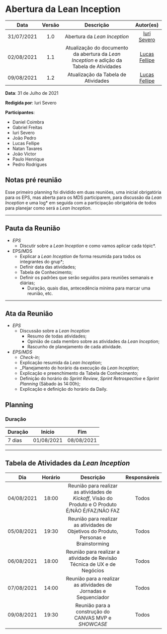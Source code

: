 # Abertura da Lean Inception

|    Data    | Versão |         Descrição         |           Autor(es)           |
| :--------: | :----: | :-----------------------: | :---------------------------: |
| 31/07/2021 |  1.0   | Abertura da *Lean Inception* | [Iuri Severo](https://github.com/iurisevero) |
| 02/08/2021 |  1.1   | Atualização do documento da abertura da *Lean Inception* e adição da Tabela de Atividades | [Lucas Fellipe](https://github.com/lucasfcm9) |
| 09/08/2021 |  1.2   | Atualização da Tabela de Atividades | [Lucas Fellipe](https://github.com/lucasfcm9) |

**Data**: 31 de Julho de 2021

**Redigida por**: Iuri Severo

**Participantes**: 
* Daniel Coimbra
* Gabriel Freitas
* Iuri Severo
* João Pedro
* Lucas Fellipe
* Natan Tavares
* João Victor
* Paulo Henrique
* Pedro Rodrigues

## Notas pré reunião

Esse primeiro planning foi dividido em duas reuniões, uma inicial obrigatória para os EPS, mas aberta para os MDS participarem, para discussão da *Lean Inception* e uma log* em seguida com a participação obrigatória de todos para planejar como será a *Lean Inception*.

---

## Pauta da Reunião

* *EPS*
  * Discutir sobre a *Lean Inception* e como vamos aplicar cada tópic*.
* EPS/MDS
  * Explicar a *Lean Inception* de forma resumida para todos os integrantes do grup*;
  * Definir data das atividades;
  * Tabela de Conhecimento;
  * Definir os padrões que serão seguidos para reuniões semanais e diárias;
    * Duração, quais dias, antecedência mínima para marcar uma reunião, etc.

---

## Ata da Reunião

* *EPS*
  * Discussão sobre a *Lean Inception*
    * Resumo de todas atividades;
    * Opinião de cada membro sobre as atividades da *Lean Inception*;
    * Rascunho de planejamento de cada atividade.
* *EPS/MDS*
  * _Check-in_;
  * Explicação resumida da *Lean Inception*;
  * _Planejamento do horário da execução da *Lean Inception*;
  * Explicação e preenchimento da Tabela de Conhecimento;
  * Definição do horário do *Sprint Review*, *Sprint Retrospective* e *Sprint Planning* (Sábado às 14:00h);
  * Explicação e definição do horário da Daily.

## Planning

### Duração

| Duração |   Início   |     Fim    |
| ------- | ---------- | ---------- |
| 7 dias  | 01/08/2021 | 08/08/2021 |

---

## Tabela de Atividades da *Lean Inception*
|     Dia    | Horário |                                              Descrição                                              | Responsáveis |
|:----------:|:-------:|:---------------------------------------------------------------------------------------------------:|:------------:|
| 04/08/2021 | 18:00   | Reunião para realizar as atividades de *Kickoff*, Visão do Produto e O Produto É/NÃO É/FAZ/NÃO FAZ  | Todos        |
| 05/08/2021 | 19:30   | Reunião para realizar as atividades de Objetivos do Produto, Personas e Brainstorming               | Todos        |
| 06/08/2021 | 18:00   | Reunião para realizar a atividade de Revisão Técnica de UX e de Negócios                            | Todos        |
| 07/08/2021 | 14:00   | Reunião para a realizar as atividades de Jornadas e Sequenciador                                    | Todos        |
| 09/08/2021 | 19:30   | Reunião para a construção do CANVAS MVP e *SHOWCASE*                                                | Todos        |
